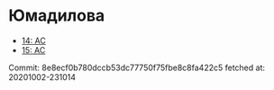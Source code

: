 # Юмадилова
- [14: AC](14.md)
- [15: AC](15.md)

Commit: 8e8ecf0b780dccb53dc77750f75fbe8c8fa422c5
 fetched at: 20201002-231014
